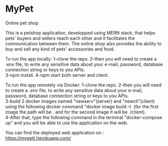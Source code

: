 # MyPet
Online pet shop 


This is a petshop application, developped using MERN stack, that helps pets' buyers and sellers reach each other and it facilitates the communication between them. The online shop also provides the ability to buy and sell any kind of pets' accessories and food.

To run the app locally:
1-clone the repo. 
2-then you will need to create a .env file, to write any sensitive data about your e-mail, password, database connection string or keys to you APIs.  
3-npm install. 
4-npm start both server and client. 


To run the app remotely via Docker:
1-clone the repo. 
2-then you will need to create a .env file, to write any sensitive data about your e-mail, password, database connection string or keys to you APIs.  
3-build 2 docker images named "newserv"(server) and "newcli"(client) using the following docker command "docker image build -t <image name> <Path> 
(for the first image the path will be . and for the second image it will be ./client).  
4-After that, type the following command in the terminal "docker-compose up" and you will be able to use the application on the web.


You can find the deployed web application on : https://mypett.herokuapp.com/
